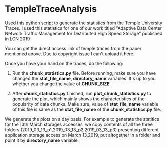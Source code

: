 # TempleTraceAnalysis
Used this python script to generate the statistics from the Temple University Traces. I used this statistics for one of our work titled "Adaptive Data Center Network Traffic Management for Distributed High Speed Storage" published in LCN 2019

You can get the direct access link of temple traces from the paper mentioned above. Due to copyright issue I can't upload it here.

Once you have your hand on the traces, do the following:

1) Run the **chunk_statistics.py** file. Before running, make sure you have changed the **stat_file_name, directory_name** variables. It's up to you whether you change the value of **CHUNK_SIZE**

2) After **chunk_statistics.py** finished, run **plot_chunk_statistics.py** to generate the plot, which mainly shows the characteristics of the popularity of data chunks. Make sure, value of **stat_file_name** variable of this file is same as the **stat_file_name** of the **chunk_statistics.py** file.

We generate the plots on a day basis. For example to generate the statitics for the 13th March storages accesses, we copy contents of all the three folders (2019_03_13_p1,2019_03_13_p2,2019_03_13_p3) presenting different application storage access on March 13,2019, put altogether in a folder and point it by **directory_name** variable.
